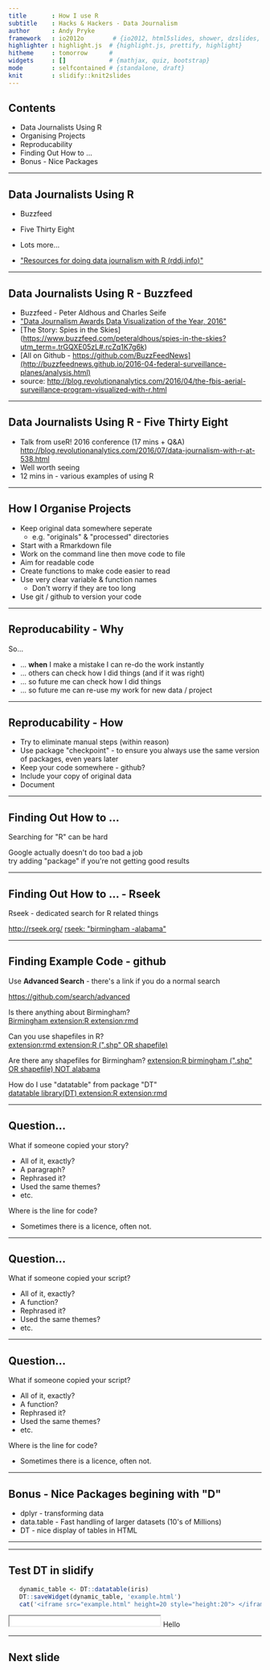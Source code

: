 ```yaml
---
title       : How I use R
subtitle    : Hacks & Hackers - Data Journalism
author      : Andy Pryke
framework   : io2012o        # {io2012, html5slides, shower, dzslides, ...}
highlighter : highlight.js  # {highlight.js, prettify, highlight}
hitheme     : tomorrow      # 
widgets     : []            # {mathjax, quiz, bootstrap}
mode        : selfcontained # {standalone, draft}
knit        : slidify::knit2slides
---
```


<style>
.title-slide {
  background-color: #FFFFFF; 
}
</style>

## Contents

   * Data Journalists Using R
   * Organising Projects
   * Reproducability
   * Finding Out How to ...
   * Bonus - Nice Packages

--- 

## Data Journalists Using R	
   * Buzzfeed
   * Five Thirty Eight
   * Lots more...
   
   * ["Resources for doing data journalism with R (rddj.info)"](http://rddj.info/)

--- 

## Data Journalists Using R - Buzzfeed
   * Buzzfeed - Peter Aldhous and Charles Seife 
   * ["Data Journalism Awards Data Visualization of the Year, 2016"](http://www.globaleditorsnetwork.org/programmes/data-journalism-awards/)
   * [The Story: Spies in the Skies] (https://www.buzzfeed.com/peteraldhous/spies-in-the-skies?utm_term=.trGQXE05zL#.rcZq1K7g6k)
   * [All on Github - https://github.com/BuzzFeedNews](http://buzzfeednews.github.io/2016-04-federal-surveillance-planes/analysis.html)
   * source: http://blog.revolutionanalytics.com/2016/04/the-fbis-aerial-surveillance-program-visualized-with-r.html

--- 

## Data Journalists Using R - Five Thirty Eight

   * Talk from useR! 2016 conference (17 mins + Q&A)  
http://blog.revolutionanalytics.com/2016/07/data-journalism-with-r-at-538.html
   * Well worth seeing
   * 12 mins in - various examples of using R

--- 

## How I Organise Projects
   * Keep original data somewhere seperate 
      * e.g. "originals" & "processed" directories
   * Start with a Rmarkdown file
   * Work on the command line then move code to file
   * Aim for readable code
   * Create functions to make code easier to read
   * Use very clear variable & function names
      * Don't worry if they are too long
   * Use git / github to version your code

---

## Reproducability - Why

So...
   * ... **when** I make a mistake I can re-do the work instantly
   * ... others can check how I did things (and if it was right)
   * ... so future me can check how I did things
   * ... so future me can re-use my work for new data / project
   

---

## Reproducability - How

   * Try to eliminate manual steps (within reason)
   * Use package "checkpoint" - to ensure you always use the same version of packages, even years later
   * Keep your code somewhere - github?
   * Include your copy of original data
   * Document


---

## Finding Out How to ...
Searching for "R" can be hard

Google actually doesn't do too bad a job  
try adding "package" if you're not getting good results


---

## Finding Out How to ... - Rseek
Rseek - dedicated search for R related things

http://rseek.org/
[rseek: "birmingham -alabama"](http://rseek.org/?q=birmingham+-alabama)


---

## Finding Example Code - github

Use **Advanced Search** - there's a link if you do a normal search

https://github.com/search/advanced

Is there anything about Birmingham?  
[Birmingham extension:R extension:rmd](https://github.com/search?utf8=%E2%9C%93&q=Birmingham+extension%3AR+extension%3Armd&type=Code&ref=searchresults)

Can you use shapefiles in R?  
[extension:rmd extension:R  (".shp" OR shapefile)](https://github.com/search?utf8=%E2%9C%93&q=extension%3Armd+extension%3AR++%28%22.shp%22+OR+shapefile%29+&type=Code&ref=searchresults)

Are there any shapefiles for Birmingham?
[extension:R birmingham (".shp" OR shapefile) NOT alabama](https://github.com/search?utf8=%E2%9C%93&q=extension%3AR+birmingham+%28%22.shp%22+OR+shapefile%29+NOT+alabama&type=Code&ref=searchresults)

How do I use "datatable" from package "DT"  
[datatable library(DT) extension:R extension:rmd](https://github.com/search?utf8=%E2%9C%93&q=datatable+library%28DT%29+extension%3AR+extension%3Armd&type=Code&ref=searchresults)


---

## Question...

What if someone copied your story?
 * All of it, exactly?
 * A paragraph?
 * Rephrased it?
 * Used the same themes?
 * etc.

Where is the line for code?
 - Sometimes there is a licence, often not.

---

## Question...

What if someone copied your script?
 * All of it, exactly?
 * A function?
 * Rephrased it?
 * Used the same themes?
 * etc.

---

## Question...

What if someone copied your script?
 * All of it, exactly?
 * A function?
 * Rephrased it?
 * Used the same themes?
 * etc.

Where is the line for code?
 - Sometimes there is a licence, often not.

---

## Bonus - Nice Packages begining with "D"
   * dplyr - transforming data
   * data.table - Fast handling of larger datasets (10's of Millions)
   * DT - nice display of tables in HTML

---

---

## Test DT in slidify


```r
   dynamic_table <- DT::datatable(iris)
   DT::saveWidget(dynamic_table, 'example.html')
   cat('<iframe src="example.html" height=20 style="height:20"> </iframe>')
```

<iframe src="example.html" height=20 style="height:20"> </iframe>
Hello

---

## Next slide
